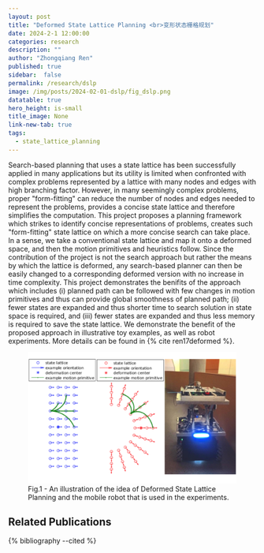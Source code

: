 ```yaml
---
layout: post
title: "Deformed State Lattice Planning <br>变形状态栅格规划"
date: 2024-2-1 12:00:00
categories: research
description: ""
author: "Zhongqiang Ren"
published: true
sidebar:  false
permalink: /research/dslp
image: /img/posts/2024-02-01-dslp/fig_dslp.png
datatable: true
hero_height: is-small
title_image: None
link-new-tab: true
tags:
  - state_lattice_planning
---
```


Search-based planning that uses a state lattice has been successfully applied in many applications but its utility is limited when confronted with complex problems represented by a lattice with many nodes and edges with high branching factor. However, in many seemingly complex problems, proper "form-fitting" can reduce the number of nodes and edges needed to represent the problems, provides a concise state lattice and therefore simplifies the computation. This project proposes a planning framework which strikes to identify concise representations of problems, creates such "form-fitting" state lattice on which a more concise search can take place. In a sense, we take a conventional state lattice and map it onto a deformed space, and then the motion primitives and heuristics follow. Since the contribution of the project is not the search approach but rather the means by which the lattice is deformed, any search-based planner can then be easily changed to a corresponding deformed version with no increase in time complexity. This project demonstrates the benifits of the approach which includes (i) planned path can be followed with few changes in motion primitives and thus can provide global smoothness of planned path; (ii) fewer states are expanded and thus shorter time to search solution in state space is required, and (iii) fewer states are expanded and thus less memory is required to save the state lattice. We demonstrate the benefit of the proposed approach in illustrative toy examples, as well as robot experiments. More details can be found in {% cite ren17deformed %}.

<figure>
  <img src="/img/posts/2024-02-01-dslp/fig_dslp.png" alt="image"/>
  <figcaption>Fig.1 - An illustration of the idea of Deformed State Lattice Planning and the mobile robot that is used in the experiments.</figcaption>
</figure>


## Related Publications

{% bibliography --cited %}

